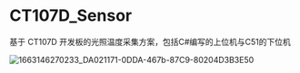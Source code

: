 # CT107D_Sensor
基于 CT107D 开发板的光照温度采集方案，包括C#编写的上位机与C51的下位机

![1663146270233_DA021171-0DDA-467b-87C9-80204D3B3E50](https://user-images.githubusercontent.com/12003087/190173190-b7e06672-8e89-4fe5-832c-46ee78ec83d1.png)
